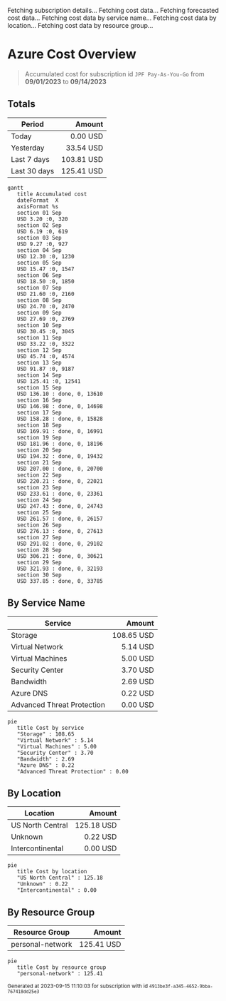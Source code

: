Fetching subscription details...
Fetching cost data...
Fetching forecasted cost data...
Fetching cost data by service name...
Fetching cost data by location...
Fetching cost data by resource group...
# Azure Cost Overview

> Accumulated cost for subscription id `JPF Pay-As-You-Go` from **09/01/2023** to **09/14/2023**

## Totals

|Period|Amount|
|---|---:|
|Today|0.00 USD|
|Yesterday|33.54 USD|
|Last 7 days|103.81 USD|
|Last 30 days|125.41 USD|

```mermaid
gantt
   title Accumulated cost
   dateFormat  X
   axisFormat %s
   section 01 Sep
   USD 3.20 :0, 320
   section 02 Sep
   USD 6.19 :0, 619
   section 03 Sep
   USD 9.27 :0, 927
   section 04 Sep
   USD 12.30 :0, 1230
   section 05 Sep
   USD 15.47 :0, 1547
   section 06 Sep
   USD 18.50 :0, 1850
   section 07 Sep
   USD 21.60 :0, 2160
   section 08 Sep
   USD 24.70 :0, 2470
   section 09 Sep
   USD 27.69 :0, 2769
   section 10 Sep
   USD 30.45 :0, 3045
   section 11 Sep
   USD 33.22 :0, 3322
   section 12 Sep
   USD 45.74 :0, 4574
   section 13 Sep
   USD 91.87 :0, 9187
   section 14 Sep
   USD 125.41 :0, 12541
   section 15 Sep
   USD 136.10 : done, 0, 13610
   section 16 Sep
   USD 146.98 : done, 0, 14698
   section 17 Sep
   USD 158.28 : done, 0, 15828
   section 18 Sep
   USD 169.91 : done, 0, 16991
   section 19 Sep
   USD 181.96 : done, 0, 18196
   section 20 Sep
   USD 194.32 : done, 0, 19432
   section 21 Sep
   USD 207.00 : done, 0, 20700
   section 22 Sep
   USD 220.21 : done, 0, 22021
   section 23 Sep
   USD 233.61 : done, 0, 23361
   section 24 Sep
   USD 247.43 : done, 0, 24743
   section 25 Sep
   USD 261.57 : done, 0, 26157
   section 26 Sep
   USD 276.13 : done, 0, 27613
   section 27 Sep
   USD 291.02 : done, 0, 29102
   section 28 Sep
   USD 306.21 : done, 0, 30621
   section 29 Sep
   USD 321.93 : done, 0, 32193
   section 30 Sep
   USD 337.85 : done, 0, 33785
```

## By Service Name

|Service|Amount|
|---|---:|
|Storage|108.65 USD|
|Virtual Network|5.14 USD|
|Virtual Machines|5.00 USD|
|Security Center|3.70 USD|
|Bandwidth|2.69 USD|
|Azure DNS|0.22 USD|
|Advanced Threat Protection|0.00 USD|

```mermaid
pie
   title Cost by service
   "Storage" : 108.65
   "Virtual Network" : 5.14
   "Virtual Machines" : 5.00
   "Security Center" : 3.70
   "Bandwidth" : 2.69
   "Azure DNS" : 0.22
   "Advanced Threat Protection" : 0.00
```

## By Location

|Location|Amount|
|---|---:|
|US North Central|125.18 USD|
|Unknown|0.22 USD|
|Intercontinental|0.00 USD|

```mermaid
pie
   title Cost by location
   "US North Central" : 125.18
   "Unknown" : 0.22
   "Intercontinental" : 0.00
```

## By Resource Group

|Resource Group|Amount|
|---|---:|
|personal-network|125.41 USD|

```mermaid
pie
   title Cost by resource group
   "personal-network" : 125.41
```

<sup>Generated at 2023-09-15 11:10:03 for subscription with id `4913be3f-a345-4652-9bba-767418dd25e3`</sup>
